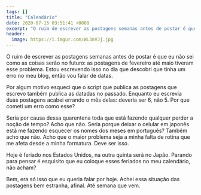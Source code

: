 ```yaml
---
tags: []
title: "Calendário"
date: 2020-07-15 03:51:41 +0000
excerpt: "O ruim de escrever as postagens semanas antes de postar é que eu não sei como as coisas serão no..."
header:
  image: https://i.imgur.com/WL3nVJj.jpg
---
```


O ruim de escrever as postagens semanas antes de postar é que eu não sei como as coisas serão no futuro: as postagens de fevereiro até maio tiveram esse problema. Estou escrevendo isso no dia que descobri que tinha um erro no meu blog, então vou falar de datas.

Por algum motivo esqueci que o script que publica as postagens que escrevo também publica as datadas no passado. Enquanto eu escrevia duas postagens acabei errando o mês delas: deveria ser 6, não 5. Por que cometi um erro como esse?

Seria por causa dessa quarentena toda que está fazendo qualquer perder a noção de tempo? Acho que não. Seria porque deixar o celular em japonês está me fazendo esquecer os nomes dos meses em português? Também acho que não. Acho que o maior problema seja a minha falta de rotina que me afeta desde a minha formatura. Deve ser isso.

Hoje é feriado nos Estados Unidos, na outra quinta será no Japão. Parando para pensar é esquisito que eu coloque esses feriados no meu calendário, não acham?

Bem, era só isso que eu queria falar por hoje. Achei essa situação das postagens bem estranha, afinal. Até semana que vem.